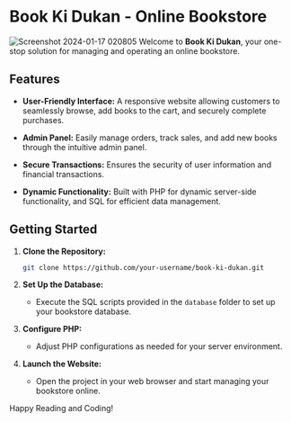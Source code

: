 # Book Ki Dukan - Online Bookstore
![Screenshot 2024-01-17 020805](https://github.com/Jhaveri-Jeet/SugarcaneAnytime/assets/114752089/c6a887fc-860c-4c4f-bc22-37af21da3d4f)
Welcome to **Book Ki Dukan**, your one-stop solution for managing and operating an online bookstore.

## Features

- **User-Friendly Interface:** A responsive website allowing customers to seamlessly browse, add books to the cart, and securely complete purchases.

- **Admin Panel:** Easily manage orders, track sales, and add new books through the intuitive admin panel.

- **Secure Transactions:** Ensures the security of user information and financial transactions.

- **Dynamic Functionality:** Built with PHP for dynamic server-side functionality, and SQL for efficient data management.

## Getting Started

1. **Clone the Repository:**
    ```bash
    git clone https://github.com/your-username/book-ki-dukan.git
    ```

2. **Set Up the Database:**
    - Execute the SQL scripts provided in the `database` folder to set up your bookstore database.

3. **Configure PHP:**
    - Adjust PHP configurations as needed for your server environment.

4. **Launch the Website:**
    - Open the project in your web browser and start managing your bookstore online.

Happy Reading and Coding!
